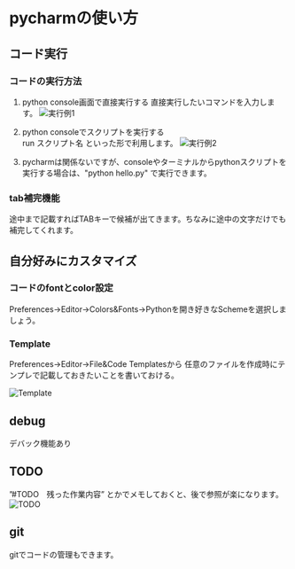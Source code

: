 # pycharmの使い方

## コード実行

### コードの実行方法

1. python console画面で直接実行する
直接実行したいコマンドを入力します。
![実行例1](https://cloud.githubusercontent.com/assets/14102023/22624824/5fe83c64-ebca-11e6-89f7-1ac61260be3b.png)

2. python consoleでスクリプトを実行する  
run スクリプト名 といった形で利用します。
![実行例2](https://cloud.githubusercontent.com/assets/14102023/22624855/3c28b438-ebcb-11e6-8a50-406d0576184c.png)

3. pycharmは関係ないですが、consoleやターミナルからpythonスクリプトを実行する場合は、"python hello.py" で実行できます。 


### tab補完機能
途中まで記載すればTABキーで候補が出てきます。ちなみに途中の文字だけでも補完してくれます。


## 自分好みにカスタマイズ

### コードのfontとcolor設定
Preferences→Editor→Colors&Fonts→Pythonを開き好きなSchemeを選択しましょう。

### Template
Preferences→Editor→File&Code Templatesから
任意のファイルを作成時にテンプレで記載しておきたいことを書いておける。

![Template](https://cloud.githubusercontent.com/assets/14102023/22625224/c9429674-ebd3-11e6-8302-56ec84716e05.png)


## debug
デバック機能あり

## TODO

”#TODO　残った作業内容” とかでメモしておくと、後で参照が楽になります。
![TODO](https://cloud.githubusercontent.com/assets/14102023/22625293/48002048-ebd5-11e6-8786-850c749a91f4.png)

## git
gitでコードの管理もできます。
